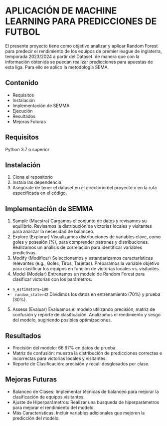 # APLICACIÓN DE MACHINE LEARNING PARA PREDICCIONES DE FUTBOL
El presente proyecto tiene como objetivo analizar y aplicar Random Forest para predecir el rendimiento de los equipos de premier league de inglaterra, temporada 2023/2024 a partir del Dataset. de manera que con la información obtenida se puedan realizar predicciones para apuestas de esta liga. Para ello se aplico la metodología SEMA.
## Contenido
- Requisitos
- Instalación
- Implementación de SEMMA
- Ejecución
- Resultados
- Mejoras Futuras

## Requisitos
Python 3.7 o superior
## Instalación
1. Clona el repositorio
2. Instala las dependencia
3. Asegúrate de tener el dataset en el directorio del proyecto o en la ruta especificada en el código.


## Implementación de SEMMA
1. Sample (Muestra)
Cargamos el conjunto de datos y revisamos su equilibrio.
Revisamos la distribución de victorias locales y visitantes para analizar la necesidad de balanceo.
2. Explore (Explorar)
Visualizamos distribuciones de variables clave, como goles y posesión (%), para comprender patrones y distribuciones.
Realizamos un análisis de correlación para identificar variables predictivas.
3. Modify (Modificar)
Seleccionamos y estandarizamos características relevantes (e.g., Goles, Tiros, Tarjetas).
Preparamos la variable objetivo para clasificar los equipos en función de victorias locales vs. visitantes.
4. Model (Modelar)
Entrenamos un modelo de Random Forest para clasificar victorias con los parámetros:

- ```n_estimators=100```
- ``` random_state=42```
Dividimos los datos en entrenamiento (70%) y prueba (30%).
5. Assess (Evaluar)
  Evaluamos el modelo utilizando precisión, matriz de confusión y reporte de clasificación.
  Analizamos el rendimiento y sesgo del modelo, sugiriendo posibles optimizaciones.

## Resultados
- Precisión del modelo: 66.67% en datos de prueba.
- Matriz de confusión: muestra la distribución de predicciones correctas e incorrectas para victorias locales y visitantes.
- Reporte de Clasificación: precisión y recall desglosados por clase.
## Mejoras Futuras
- Balanceo de Clases: Implementar técnicas de balanceo para mejorar la clasificación de equipos visitantes.
- Ajuste de Hiperparámetros: Realizar una búsqueda de hiperparámetros para mejorar el rendimiento del modelo.
- Más Características: Incluir variables adicionales que mejoren la predicción del modelo.
